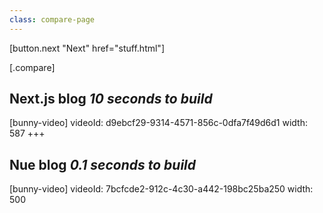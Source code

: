 ```yaml
---
class: compare-page
---
```


[button.next "Next" href="stuff.html"]

[.compare]
  ## Next.js blog *10 seconds to build*
  [bunny-video]
    videoId: d9ebcf29-9314-4571-856c-0dfa7f49d6d1
    width: 587
  +++
  ## Nue blog *0.1 seconds to build*
  [bunny-video]
    videoId: 7bcfcde2-912c-4c30-a442-198bc25ba250
    width: 500
